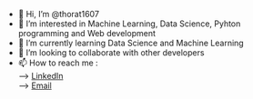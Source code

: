- 👋 Hi, I’m @thorat1607
- 👀 I’m interested in Machine Learning, Data Science, Pyhton programming and Web development
- 🌱 I’m currently learning Data Science and Machine Learning 
- 💞️ I’m looking to collaborate with other developers
- 📫 How to reach me :   
                --> <a href="https://www.linkedin.com/in/parth-thorat-130ba3237/">LinkedIn</a></br>
                --> <a href="parththorat1607@gmail.com">Email</a>
<html>
<body>

</body>
</html>
      

<!---
thorat1607/thorat1607 is a ✨ special ✨ repository because its `README.md` (this file) appears on your GitHub profile.
You can click the Preview link to take a look at your changes.
--->
